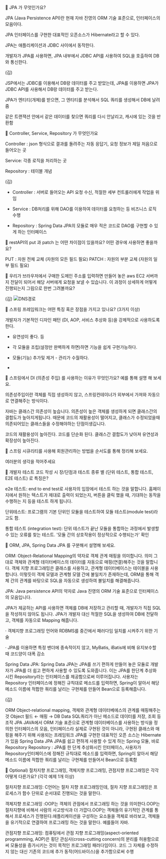 <aside>
🔐 JPA 가 무엇인가요?

</aside>

JPA (Java Persistence API)란 현재 자바 진영의 ORM 기술 표준으로, 인터페이스의 모음이다.

JPA 인터페이스를 구현한 대표적인 오픈소스가 Hibernate라고 할 수 있다.

JPA는 애플리케이션과 JDBC 사이에서 동작한다.

개발자가 JPA를 사용하면, JPA 내부에서 JDBC API를 사용하여 SQL을 호출하여 DB와 통신한다.

(김)

JSP에서는 JDBC를 이용해서 DB랑 데이터를 주고 받았는데, JPA를 이용하면 JPA가 JDBC API를 사용해서 DB랑 데이터를 주고 받는다.

JPA가 엔티티(개체)를 받으면, 그 엔티티를 분석해서 SQL 쿼리를 생성해서 DB에 날려줌

같은 트랜잭션 안에서 같은 데이터를 찾으면 쿼리를 다시 안날리고, 캐시에 있는 것을 반환함
<aside>
🔐 Controller, Service, Repository 가 무엇인가요

</aside>

Controller : json 형식으로 결과를 돌려주는 자동 응답기, 요청 정보가 제일 처음으로 들어오는 곳

Service: 각종 로직을 처리하는 곳

Repository : 테이블 개념

(김)

- Controller : 서버로 들어오는 API 요청 수신, 적절한 세부 컨트롤러에게 작업을 위임

- Service : DB처리를 위해 DAO를 이용하여 데이터를 요청하는 등 비즈니스 로직 수행

- Repository : Spring Data JPA의 모듈로 매우 적은 코드로 DAO를 구현할 수 있게 하는 인터페이스

<aside>
🔐 restAPI의 put 과 patch 는 어떤 차이점이 있을까요? 어떤 경우에 사용하면 좋을까요?

</aside>

PUT : 자원 전체 교체 (자원의 모든 필드 필요)
PATCH : 자원의 부분 교체 (자원의 일부 필드 필요)

<aside>
🔐 우리가 브라우저에서 구매한 도메인 주소를 입력하면 만들어 놓은 aws EC2 서버까지 전달이 되어서 해당 서버에게 요청을 보낼 수 있습니다. 이 과정이 상세하게 어떻게 진행되는지 그림으로 한번 그려볼까요?

</aside>

(김)
![DNS경로](https://www.notion.so/image/https%3A%2F%2Fs3-us-west-2.amazonaws.com%2Fsecure.notion-static.com%2F7945af28-a0ed-43c4-a2b5-abf3c2b6b2b3%2FUntitled.png?table=block&id=2b97679a-a5ec-4ba9-bb59-e82a80dd3a7c&spaceId=83c75a39-3aba-4ba4-a792-7aefe4b07895&width=1060&userId=6843143c-f485-42fd-8e2a-8569f035ca8d&cache=v2)

<aside>
🔐 스프링 프레임워크는 어떤 특징 혹은 장점을 가지고 있나요? (3가지 이상)

</aside>

개발자가 기본적인 디자인 패턴 (DI, AOP, 서비스 추상화 등)을 강제적으로 사용하도록 한다.

- 유연성이 좋다. 등

- 각 모듈을 조립(설정만 완벽하게 하면)하면 기능을 쉽게 구현가능하다.

- 모듈(기능) 추가및 제거 - 관리가 수월하다.
- 
<aside>
🔐 스프링에서 DI (의존성 주입) 를 사용하는 이유가 무엇인가요? 예를 통해 설명 해 보세요.

</aside>

의존성주입이란 객체를 직접 생성하지 않고, 스프링컨테이너가 외부에서 가져와 자동으로 연결해주는 방식이다.

자바는 클래스간 의존성이 높습니다. 의존성이 높은 객체를 생성하게 되면 클래스간의 결합도가 높아지게됩니다. 때문에 코드의 재활용성이 떨어지고, 클래스가 수정되었을때 의존되어있는 클래스들을 수정해야하는 단점이생깁니다.



코드의 재활용성이 높아진다. 코드를 단순화 된다. 클래스간 결합도가 낮아져 유연성과 확장성이 높아진다.

<aside>
🔐 스프링 시큐리티를 사용해 회원관리하는 방법을 순서도를 통해 정리해 보세요.

</aside>

여러분의 생각을 적어주세요

<aside>
🔐 개발자 테스트 코드 작성 시 장/단점과 테스트 종류 별 (단위 테스트, 통합 테스트, E2E 테스트) 로 특징은?

</aside>

e2e 테스트: end to end test로 사용자의 입장에서 테스트 하는 것을 말합니다. 홈페이지에서 원하는 텍스트가 제대로 출력이 되었는지, 버튼을 클릭 했을 때, 기대하는 동작을 수행하는 지 등을 테스트 하게 됩니다.

단위테스트: 프로그램의 기본 단위인 모듈을 테스트하여 모듈 테스트(module test)라고도 함.

통합 테스트 (integration test): 단위 테스트가 끝난 모듈을 통합하는 과정에서 발생할 수 있는 오류를 찾는 테스트. '모듈 간의 상호작용이 정상적으로 수행되는가' 확인

<aside>
🔐 ORM, JPA, Spring Data JPA 를 구분해서 설명해 보세요.

</aside>

ORM: Object-Relational Mapping의 약자로 객체 관계 매핑을 의미합니다. 의미 그대로 객체와 관계형 데이터베이스의 데이터를 자동으로 매핑(연결)해주는 것을 말합니다. 객체 지향 프로그래밍은 클래스를 사용하고, 관계형 데이터베이스는 테이블을 사용합니다. 이렇듯이 객체 모델과 관계형 모델 간에 불일치가 존재하는데, ORM을 통해 객체 간의 관계를 바탕으로 SQL을 자동으로 생성하여 불일치를 해결해줍니다.



JPA: Java persistence API의 약자로 Java 진영의 ORM 기술 표준으로 인터페이스의 모음입니다.

JPA가 제공하는 API를 사용하면 객체를 DB에 저장하고 관리할 때, 개발자가 직접 SQL을 작성하지 않아도 됩니다. JPA가 개발자 대신 적절한 SQL을 생성하여 DB에 전달하고, 객체를 자동으로 Mapping 해줍니다.

· 객체지향 프로그래밍 언어와 RDBMS를 중간에서 패러다임 일치를 시켜주기 위한 기술

· JPA를 이용하면 특정 밴더에 종속적이지 않고, MyBatis, iBatis에 비해 유지보수할 때 코드양이 대폭 감소



Spring Data JPA: Spring Data JPA는 JPA를 쓰기 편하게 만들어 놓은 모듈로 개발자가 JPA를 더 쉽고 편하게 사용할 수 있도록 도와줍니다. 이는 JPA를 한단계 추상화 시킨 Repository라는 인터페이스를 제공함으로써 이루어집니다. 사용자는 Repository 인터페이스에 정해진 규칙대로 메소드를 입력하면, Spring이 알아서 해당 메소드 이름에 적합한 쿼리를 날리는 구현체를 만들어 Bean으로 등록해줍니다.

(김)

ORM
Object-relational mapping, 객체와 관계형 데이터베에스의 관계를 매핑해주는 것
Object 필드 ← 매핑 → DB Data
SQL쿼리가 아닌 메소드로 데이터를 저장, 조회 등 조작
JPA
JAVA에서 ORM 기술 표준으로 관계형 데이터베이스를 사용하는 방식을 정의한 인터페이스의 모음,
인터페이스라 실제로 구현된 것이 아니라, 구현된 클래스와 매핑을 해주기 위해 사용되는 프레임워크
JPA를 구현한 대표적인 오픈 소스는 Hibernate가 있음
Spring Data JPA
JPA를 쉽고 편하게 사용할 수 있게 하는 Spring 모듈, 바로 Repository
Repository : JPA를 한 단계 추상화시킨 인터페이스, 사용자가 Repository인터페이스에 정해진 규칙대로 메소드를 입력하면, Spring이 알아서 해당 메소드 이름에 적합한 쿼리를 날리는 구현체를 만들어서 Bean으로 등록함

<aside>
🔐 Optional) 절차지향 프로그래밍, 객체지향 프로그래밍,  관점지향 프로그래밍은 각각 어떻게 다른가요? (각각 예제 1개 이상)

</aside>

절차지향 프로그래밍: C언어는 절차 지향 프로그래밍인데, 절차 지향 프로그래밍은 프로세스가 함수 단위로 순서대로 진행되는 것을 말한다.

객체지향 프로그래밍 :OOP는 객체의 관점에서 프로그래밍 하는 것을 의미한다.OOP는 절차지향에 비해서 사람의 사고방식과 더 가깝다.OOP는 객체들의 유기적인 관계를 통해서 프로세스가 진행된다.애플리케이션을 구성하는 요소들을 객체로 바라보고, 객체들을 유기적으로 연결하여 프로그래밍 하는 것을 말한다. 예를들어 자바.

관점지향 프로그래밍: 컴퓨팅에서 관점 지향 프로그래밍(aspect-oriented programming, AOP)은 횡단 관심사(cross-cutting concern)의 분리를 허용함으로써 모듈성을 증가시키는 것이 목적인 프로그래밍 패러다임이다. 코드 그 자체를 수정하지 않는 대신 기존의 코드에 추가 동작(어드바이스)을 추가함으로써 수행
